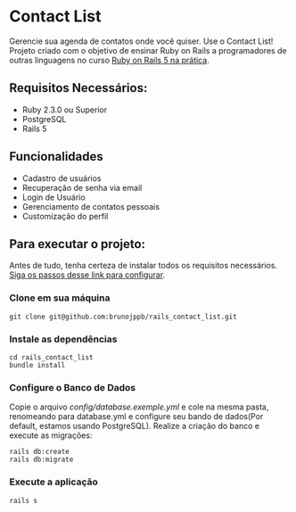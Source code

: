 # Contact List
Gerencie sua agenda de contatos onde você quiser. Use o Contact List! Projeto criado com o objetivo de ensinar Ruby on Rails a programadores de outras linguagens no curso [Ruby on Rails 5 na prática](https://www.udemy.com/course/ruby-on-rails-5-na-pratica/).

## Requisitos Necessários:

- Ruby 2.3.0 ou Superior
- PostgreSQL
- Rails 5

## Funcionalidades

- Cadastro de usuários
- Recuperação de senha via email
- Login de Usuário
- Gerenciamento de contatos pessoais
- Customização do perfil

## Para executar o projeto:
Antes de tudo, tenha certeza de instalar todos os requisitos necessários. [Siga os passos desse link para configurar](https://gist.github.com/brunojppb/338e08da867f4cb05a8de9d9523f0ffd).

### Clone em sua máquina
```git
git clone git@github.com:brunojppb/rails_contact_list.git
```

### Instale as dependências
```git
cd rails_contact_list
bundle install
```

### Configure o Banco de Dados
Copie o arquivo *config/database.exemple.yml* e cole na mesma pasta, renomeando para database.yml e configure seu bando de dados(Por default, estamos usando PostgreSQL). Realize a criação do banco e execute as migrações:

```git
rails db:create
rails db:migrate
```

### Execute a aplicação
```rails
rails s
```